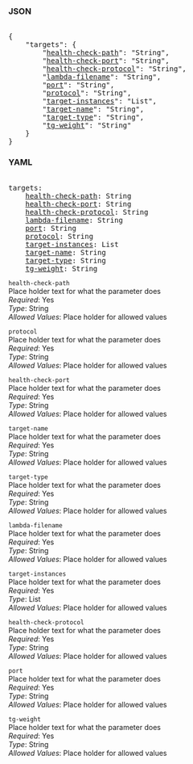 ### JSON 
<pre> 
{
    "targets": {
        "<a href=#health-check-path>health-check-path</a>": "String", 
        "<a href=#health-check-port>health-check-port</a>": "String", 
        "<a href=#health-check-protocol>health-check-protocol</a>": "String", 
        "<a href=#lambda-filename>lambda-filename</a>": "String", 
        "<a href=#port>port</a>": "String", 
        "<a href=#protocol>protocol</a>": "String", 
        "<a href=#target-instances>target-instances</a>": "List", 
        "<a href=#target-name>target-name</a>": "String", 
        "<a href=#target-type>target-type</a>": "String", 
        "<a href=#tg-weight>tg-weight</a>": "String"
    }
}</pre> 
### YAML 
<pre> 
targets:
    <a href=#health-check-path>health-check-path</a>: String
    <a href=#health-check-port>health-check-port</a>: String
    <a href=#health-check-protocol>health-check-protocol</a>: String
    <a href=#lambda-filename>lambda-filename</a>: String
    <a href=#port>port</a>: String
    <a href=#protocol>protocol</a>: String
    <a href=#target-instances>target-instances</a>: List
    <a href=#target-name>target-name</a>: String
    <a href=#target-type>target-type</a>: String
    <a href=#tg-weight>tg-weight</a>: String
</pre> 


`health-check-path`  <a name="health-check-path"></a> \
Place holder text for what the parameter does \
*Required*: Yes \
*Type*: String \
*Allowed Values*: Place holder for allowed values

`protocol`  <a name="protocol"></a> \
Place holder text for what the parameter does \
*Required*: Yes \
*Type*: String \
*Allowed Values*: Place holder for allowed values

`health-check-port`  <a name="health-check-port"></a> \
Place holder text for what the parameter does \
*Required*: Yes \
*Type*: String \
*Allowed Values*: Place holder for allowed values

`target-name`  <a name="target-name"></a> \
Place holder text for what the parameter does \
*Required*: Yes \
*Type*: String \
*Allowed Values*: Place holder for allowed values

`target-type`  <a name="target-type"></a> \
Place holder text for what the parameter does \
*Required*: Yes \
*Type*: String \
*Allowed Values*: Place holder for allowed values

`lambda-filename`  <a name="lambda-filename"></a> \
Place holder text for what the parameter does \
*Required*: Yes \
*Type*: String \
*Allowed Values*: Place holder for allowed values

`target-instances`  <a name="target-instances"></a> \
Place holder text for what the parameter does \
*Required*: Yes \
*Type*: List \
*Allowed Values*: Place holder for allowed values

`health-check-protocol`  <a name="health-check-protocol"></a> \
Place holder text for what the parameter does \
*Required*: Yes \
*Type*: String \
*Allowed Values*: Place holder for allowed values

`port`  <a name="port"></a> \
Place holder text for what the parameter does \
*Required*: Yes \
*Type*: String \
*Allowed Values*: Place holder for allowed values

`tg-weight`  <a name="tg-weight"></a> \
Place holder text for what the parameter does \
*Required*: Yes \
*Type*: String \
*Allowed Values*: Place holder for allowed values

